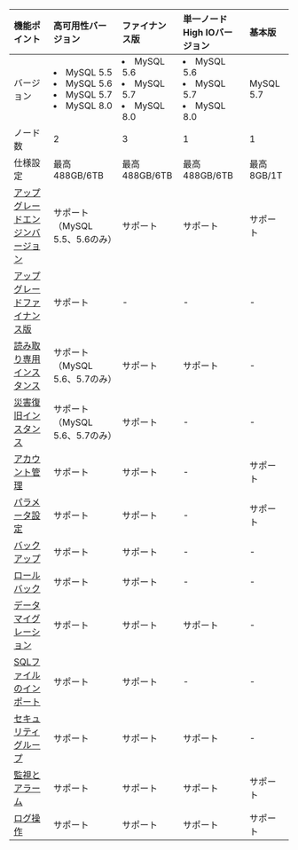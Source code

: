 
| 機能ポイント       | 高可用性バージョン         |ファイナンス版             |単一ノードHigh IOバージョン        |基本版                 | 
| :------------ | :----------------- | :----------------- |:----------------------- | :-------------------- |
| バージョン          | <li>MySQL 5.5<li>MySQL 5.6<li>MySQL 5.7<li>MySQL 8.0 |<li>MySQL 5.6<li>MySQL 5.7<li>MySQL 8.0 |<li>MySQL 5.6<li>MySQL 5.7<li>MySQL 8.0 |MySQL 5.7 | 
| ノード数       |  2                        | 3                       |1                         |1                         |
| 仕様設定    |最高488GB/6TB    | 最高488GB/6TB  |最高488GB/6TB    | 最高8GB/1T        | 
| [アップグレードエンジンバージョン](https://intl.cloud.tencent.com/document/product/236/8126) | サポート（MySQL 5.5、5.6のみ）| サポート                   | サポート                    | サポート                   |
| [アップグレードファイナンス版](https://intl.cloud.tencent.com/document/product/236/35986)  | サポート                    | - | -                    | -                   |
| [読み取り専用インスタンス](https://intl.cloud.tencent.com/document/product/236/7270)    | サポート（MySQL 5.6、5.7のみ）| サポート|サポート            |-        |
| [災害復旧インスタンス](https://intl.cloud.tencent.com/document/product/236/7272)    | サポート（MySQL 5.6、5.7のみ）| サポート|-         |-        | 
| [アカウント管理](https://intl.cloud.tencent.com/document/product/236/31900)  | サポート                    | サポート                   | -                    | サポート                   |
| [パラメータ設定](https://intl.cloud.tencent.com/document/product/236/35793)  | サポート                    | サポート                   |-                  | サポート                   |
| [バックアップ](https://intl.cloud.tencent.com/document/product/236/32340)        | サポート                    | サポート                   |-                  |-                 | 
| [ロールバック](https://intl.cloud.tencent.com/document/product/236/7276)          | サポート                    | サポート                   |-                  |-                | 
| [データマイグレーション](https://intl.cloud.tencent.com/document/product/236/8463)    |  サポート                  | サポート                  |サポート                      |-                 |
| [SQLファイルのインポート](https://intl.cloud.tencent.com/document/product/236/8466)    |  サポート                  | サポート                  |-                      |-                 |
| [セキュリティグループ](https://intl.cloud.tencent.com/document/product/236/14470)       | サポート                    | サポート                   |サポート                     | -                |
| [監視とアラーム](https://intl.cloud.tencent.com/document/product/236/8455) | サポート                    | サポート                   | サポート                    |サポート                    |
| [ログ操作](https://intl.cloud.tencent.com/document/product/236/34588) | サポート                    | サポート                   | サポート                    |サポート                    |

